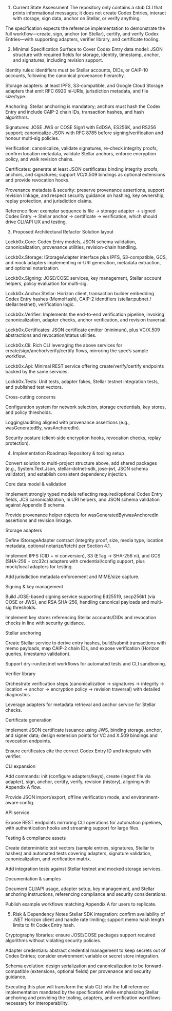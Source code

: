 1. Current State Assessment
The repository only contains a stub CLI that prints informational messages; it does not create Codex Entries, interact with storage, sign data, anchor on Stellar, or verify anything.

The specification expects the reference implementation to demonstrate the full workflow—create, sign, anchor (on Stellar), certify, and verify Codex Entries—with supporting adapters, verifier library, and certificate tooling.

2. Minimal Specification Surface to Cover
Codex Entry data model: JSON structure with required fields for storage, identity, timestamp, anchor, and signatures, including revision support.

Identity rules: identifiers must be Stellar accounts, DIDs, or CAIP-10 accounts, following the canonical provenance hierarchy.

Storage adapters: at least IPFS, S3-compatible, and Google Cloud Storage adapters that emit RFC 6920 ni-URIs, jurisdiction metadata, and file size/type.

Anchoring: Stellar anchoring is mandatory; anchors must hash the Codex Entry and include CAIP-2 chain IDs, transaction hashes, and hash algorithms.

Signatures: JOSE JWS or COSE Sign1 with EdDSA, ES256K, and RS256 support; canonicalize JSON with RFC 8785 before signing/verification and honour multi-sig policies.

Verification: canonicalize, validate signatures, re-check integrity proofs, confirm location metadata, validate Stellar anchors, enforce encryption policy, and walk revision chains.

Certificates: generate at least JSON certificates binding integrity proofs, anchors, and signatures; support VC/X.509 bindings as optional extensions and provide revocation hooks.

Provenance metadata & security: preserve provenance assertions, support revision linkage, and respect security guidance on hashing, key ownership, replay protection, and jurisdiction claims.

Reference flow: exemplar sequence is file → storage adapter → signed Codex Entry → Stellar anchor → certificate → verification, which should drive CLI/API UX and testing.

3. Proposed Architectural Refactor
Solution layout

Lockb0x.Core: Codex Entry models, JSON schema validation, canonicalization, provenance utilities, revision-chain handling.

Lockb0x.Storage: IStorageAdapter interface plus IPFS, S3-compatible, GCS, and mock adapters implementing ni-URI generation, metadata extraction, and optional notarization.

Lockb0x.Signing: JOSE/COSE services, key management, Stellar account helpers, policy evaluation for multi-sig.

Lockb0x.Anchor.Stellar: Horizon client, transaction builder embedding Codex Entry hashes (MemoHash), CAIP-2 identifiers (stellar:pubnet / stellar:testnet), verification logic.

Lockb0x.Verifier: Implements the end-to-end verification pipeline, invoking canonicalization, adapter checks, anchor verification, and revision traversal.

Lockb0x.Certificates: JSON certificate emitter (minimum), plus VC/X.509 abstractions and revocation/status utilities.

Lockb0x.Cli: Rich CLI leveraging the above services for create/sign/anchor/verify/certify flows, mirroring the spec’s sample workflow.

Lockb0x.Api: Minimal REST service offering create/verify/certify endpoints backed by the same services.

Lockb0x.Tests: Unit tests, adapter fakes, Stellar testnet integration tests, and published test vectors.

Cross-cutting concerns

Configuration system for network selection, storage credentials, key stores, and policy thresholds.

Logging/auditing aligned with provenance assertions (e.g., wasGeneratedBy, wasAnchoredIn).

Security posture (client-side encryption hooks, revocation checks, replay protection).

4. Implementation Roadmap
Repository & tooling setup

Convert solution to multi-project structure above, add shared packages (e.g., System.Text.Json, stellar-dotnet-sdk, jose-jwt, JSON schema validator), and establish consistent dependency injection.

Core data model & validation

Implement strongly typed models reflecting required/optional Codex Entry fields, JCS canonicalization, ni URI helpers, and JSON schema validation against Appendix B schema.

Provide provenance helper objects for wasGeneratedBy/wasAnchoredIn assertions and revision linkage.

Storage adapters

Define IStorageAdapter contract (integrity proof, size, media type, location metadata, optional notarize/fetch) per Section 4.1.

Implement IPFS (CID + ni conversion), S3 (ETag → SHA-256 ni), and GCS (SHA-256 + crc32c) adapters with credential/config support, plus mock/local adapters for testing.

Add jurisdiction metadata enforcement and MIME/size capture.

Signing & key management

Build JOSE-based signing service supporting Ed25519, secp256k1 (via COSE or JWS), and RSA SHA-256, handling canonical payloads and multi-sig thresholds.

Implement key stores referencing Stellar accounts/DIDs and revocation checks in line with security guidance.

Stellar anchoring

Create Stellar service to derive entry hashes, build/submit transactions with memo payloads, map CAIP-2 chain IDs, and expose verification (Horizon queries, timestamp validation).

Support dry-run/testnet workflows for automated tests and CLI sandboxing.

Verifier library

Orchestrate verification steps (canonicalization → signatures → integrity → location → anchor → encryption policy → revision traversal) with detailed diagnostics.

Leverage adapters for metadata retrieval and anchor service for Stellar checks.

Certificate generation

Implement JSON certificate issuance using JWS, binding storage, anchor, and signer data; design extension points for VC and X.509 bindings and revocation endpoints.

Ensure certificates cite the correct Codex Entry ID and integrate with verifier.

CLI expansion

Add commands: init (configure adapters/keys), create (ingest file via adapter), sign, anchor, certify, verify, revision (history), aligning with Appendix A flow.

Provide JSON import/export, offline verification mode, and environment-aware config.

API service

Expose REST endpoints mirroring CLI operations for automation pipelines, with authentication hooks and streaming support for large files.

Testing & compliance assets

Create deterministic test vectors (sample entries, signatures, Stellar tx hashes) and automated tests covering adapters, signature validation, canonicalization, and verification matrix.

Add integration tests against Stellar testnet and mocked storage services.

Documentation & samples

Document CLI/API usage, adapter setup, key management, and Stellar anchoring instructions, referencing compliance and security considerations.

Publish example workflows matching Appendix A for users to replicate.

5. Risk & Dependency Notes
Stellar SDK integration: confirm availability of .NET Horizon client and handle rate limiting; support memo hash length limits to fit Codex Entry hash.

Cryptography libraries: ensure JOSE/COSE packages support required algorithms without violating security policies.

Adapter credentials: abstract credential management to keep secrets out of Codex Entries; consider environment variable or secret store integration.

Schema evolution: design serialization and canonicalization to be forward-compatible (extensions, optional fields) per provenance and security guidance.

Executing this plan will transform the stub CLI into the full reference implementation mandated by the specification while emphasizing Stellar anchoring and providing the tooling, adapters, and verification workflows necessary for interoperability.